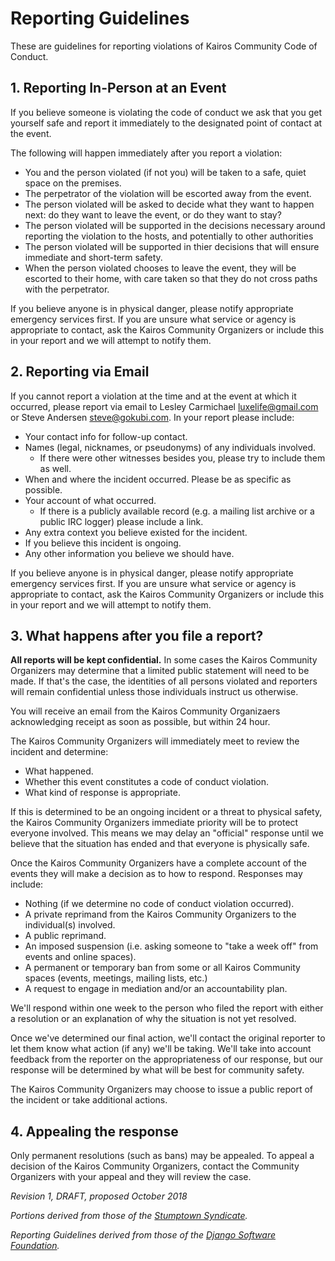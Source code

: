 # Reporting Guidelines
These are guidelines for reporting violations of Kairos Community Code of Conduct.

## 1. Reporting In-Person at an Event

If you believe someone is violating the code of conduct we ask that you get yourself safe and report it immediately to the designated point of contact at the event.

The following will happen immediately after you report a violation:
 * You and the person violated (if not you) will be taken to a safe, quiet space on the premises.
 * The perpetrator of the violation will be escorted away from the event.
 * The person violated will be asked to decide what they want to happen next: do they want to leave the event, or do they want to stay?
 * The person violated will be supported in the decisions necessary around reporting the violation to the hosts, and potentially to other authorities
 * The person violated will be supported in thier decisions that will ensure immediate and short-term safety.
 * When the person violated chooses to leave the event, they will be escorted to their home, with care taken so that they do not cross paths with the perpetrator.
 
If you believe anyone is in physical danger, please notify appropriate emergency services first. If you are unsure what service or agency is appropriate to contact, ask the Kairos Community Organizers or include this in your report and we will attempt to notify them.

## 2. Reporting via Email

If you cannot report a violation at the time and at the event at which it occurred, please report via email to Lesley Carmichael <luxelife@gmail.com> or Steve Andersen <steve@gokubi.com>. In your report please include:

* Your contact info for follow-up contact.
* Names (legal, nicknames, or pseudonyms) of any individuals involved.
  * If there were other witnesses besides you, please try to include them as well.
* When and where the incident occurred. Please be as specific as possible.
* Your account of what occurred. 
  * If there is a publicly available record (e.g. a mailing list archive or a public IRC logger) please include a link.
* Any extra context you believe existed for the incident.
* If you believe this incident is ongoing.
* Any other information you believe we should have.

If you believe anyone is in physical danger, please notify appropriate emergency services first. If you are unsure what service or agency is appropriate to contact, ask the Kairos Community Organizers or include this in your report and we will attempt to notify them.

## 3. What happens after you file a report?

**All reports will be kept confidential.** In some cases the Kairos Community Organizers may determine that a limited public statement will need to be made. If that's the case, the identities of all persons violated and reporters will remain confidential unless those individuals instruct us otherwise.

You will receive an email from the Kairos Community Organizaers acknowledging receipt as soon as possible, but within 24 hour.

The Kairos Community Organizers will immediately meet to review the incident and determine:

* What happened.
* Whether this event constitutes a code of conduct violation.
* What kind of response is appropriate.

If this is determined to be an ongoing incident or a threat to physical safety, the Kairos Community Organizers immediate priority will be to protect everyone involved. This means we may delay an "official" response until we believe that the situation has ended and that everyone is physically safe.

Once the Kairos Community Organizers have a complete account of the events they will make a decision as to how to respond. Responses may include:

* Nothing (if we determine no code of conduct violation occurred).
* A private reprimand from the Kairos Community Organizers to the individual(s) involved.
* A public reprimand.
* An imposed suspension (i.e. asking someone to "take a week off" from events and online spaces).
* A permanent or temporary ban from some or all Kairos Community spaces (events, meetings, mailing lists, etc.)
* A request to engage in mediation and/or an accountability plan.

We'll respond within one week to the person who filed the report with either a resolution or an explanation of why the situation is not yet resolved.

Once we've determined our final action, we'll contact the original reporter to let them know what action (if any) we'll be taking. We'll take into account feedback from the reporter on the appropriateness of our response, but our response will be determined by what will be best for community safety.

The Kairos Community Organizers may choose to issue a public report of the incident or take additional actions.

## 4. Appealing the response

Only permanent resolutions (such as bans) may be appealed. To appeal a decision of the Kairos Community Organizers, contact the Community Organizers with your appeal and they will review the case.

_Revision 1, DRAFT, proposed October 2018_

_Portions derived from those of the [Stumptown Syndicate](https://github.com/stumpsyn/policies)._

_Reporting Guidelines derived from those of the [Django Software Foundation](https://www.djangoproject.com/conduct/reporting/)._
